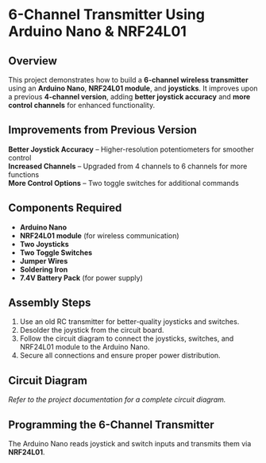 # 6-Channel Transmitter Using Arduino Nano & NRF24L01  

## Overview  
This project demonstrates how to build a **6-channel wireless transmitter** using an **Arduino Nano**, **NRF24L01 module**, and **joysticks**. It improves upon a previous **4-channel version**, adding **better joystick accuracy** and **more control channels** for enhanced functionality.  

## Improvements from Previous Version  
**Better Joystick Accuracy** – Higher-resolution potentiometers for smoother control  
**Increased Channels** – Upgraded from 4 channels to 6 channels for more functions  
**More Control Options** – Two toggle switches for additional commands  

## Components Required  
- **Arduino Nano**  
- **NRF24L01 module** (for wireless communication)  
- **Two Joysticks**  
- **Two Toggle Switches**  
- **Jumper Wires**  
- **Soldering Iron**  
- **7.4V Battery Pack** (for power supply)  

## Assembly Steps  
1. Use an old RC transmitter for better-quality joysticks and switches.  
2. Desolder the joystick from the circuit board.  
3. Follow the circuit diagram to connect the joysticks, switches, and NRF24L01 module to the Arduino Nano.  
4. Secure all connections and ensure proper power distribution.  

## Circuit Diagram  
 *Refer to the project documentation for a complete circuit diagram.*  

## Programming the 6-Channel Transmitter  
The Arduino Nano reads joystick and switch inputs and transmits them via **NRF24L01**.  
